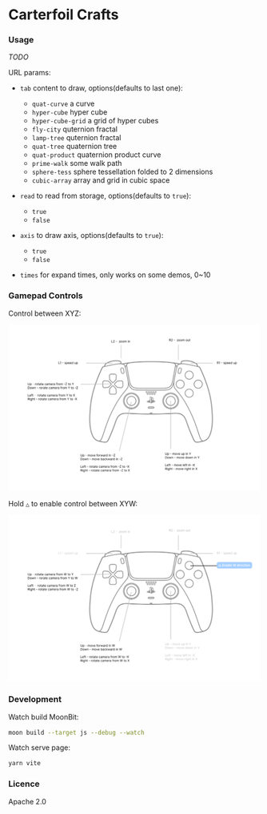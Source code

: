 # Carterfoil Crafts

### Usage

_TODO_

URL params:

- `tab` content to draw, options(defaults to last one):

  - `quat-curve` a curve
  - `hyper-cube` hyper cube
  - `hyper-cube-grid` a grid of hyper cubes
  - `fly-city` quternion fractal
  - `lamp-tree` quternion fractal
  - `quat-tree` quaternion tree
  - `quat-product` quaternion product curve
  - `prime-walk` some walk path
  - `sphere-tess` sphere tessellation folded to 2 dimensions
  - `cubic-array` array and grid in cubic space

- `read` to read from storage, options(defaults to `true`):

  - `true`
  - `false`

- `axis` to draw axis, options(defaults to `true`):

  - `true`
  - `false`

- `times` for expand times, only works on some demos, 0~10

### Gamepad Controls

Control between XYZ:

![Gamepad Default](./assets/caterfoil-default.png)

Hold `△` to enable control between XYW:

![Gamepad W](./assets/caterfoil-W.png)

### Development

Watch build MoonBit:

```bash
moon build --target js --debug --watch
```

Watch serve page:

```bash
yarn vite
```

### Licence

Apache 2.0
